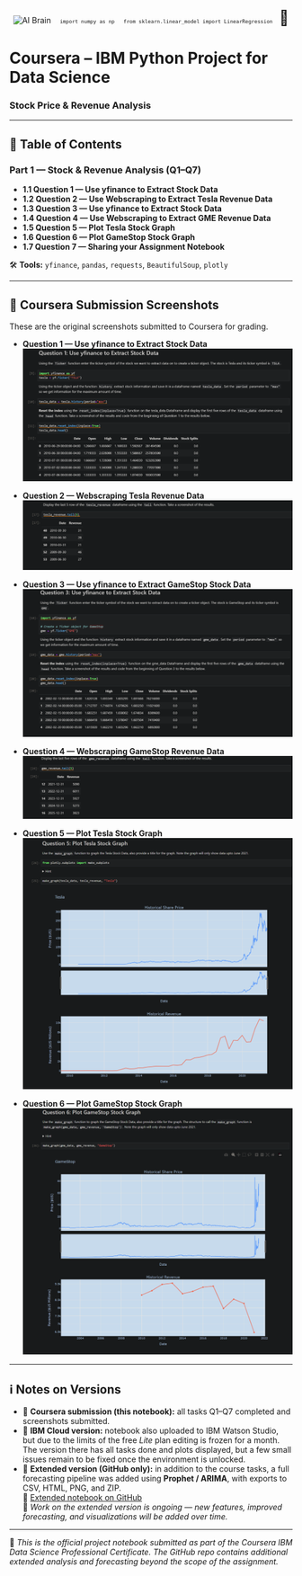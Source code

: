 <p align="center" style="margin:0 0 18px 0;">
  <img src="https://img.icons8.com/color/96/artificial-intelligence.png" width="85" alt="AI Brain"/>
  &nbsp;&nbsp;
  <code style="font-size:9px;">import numpy as np</code> &nbsp;&nbsp; 
  <code style="font-size:9px;">from sklearn.linear_model import LinearRegression</code>
  &nbsp;&nbsp;<span style="font-size:26px;">🐍</span>
</p>

# Coursera – IBM Python Project for Data Science  
### Stock Price & Revenue Analysis  

---

## 📘 Table of Contents

### Part 1 — Stock & Revenue Analysis (Q1–Q7)

- **1.1 Question 1 — Use yfinance to Extract Stock Data**  
- **1.2 Question 2 — Use Webscraping to Extract Tesla Revenue Data**  
- **1.3 Question 3 — Use yfinance to Extract Stock Data**  
- **1.4 Question 4 — Use Webscraping to Extract GME Revenue Data**  
- **1.5 Question 5 — Plot Tesla Stock Graph**  
- **1.6 Question 6 — Plot GameStop Stock Graph**  
- **1.7 Question 7 — Sharing your Assignment Notebook**  

🛠️ **Tools:** `yfinance`, `pandas`, `requests`, `BeautifulSoup`, `plotly`

---

## 📸 Coursera Submission Screenshots

These are the original screenshots submitted to Coursera for grading.

- **Question 1 — Use yfinance to Extract Stock Data**  
  ![Q1](./ibm_ds_screenshots/Screenshot_q1.png)

- **Question 2 — Webscraping Tesla Revenue Data**  
  ![Q2](./ibm_ds_screenshots/Screenshot_q2.png)

- **Question 3 — Use yfinance to Extract GameStop Stock Data**  
  ![Q3](./ibm_ds_screenshots/Screenshot_q3.png)

- **Question 4 — Webscraping GameStop Revenue Data**  
  ![Q4](./ibm_ds_screenshots/Screenshot_q4.png)

- **Question 5 — Plot Tesla Stock Graph**  
  ![Q5](./ibm_ds_screenshots/Screenshot_q5.png)

- **Question 6 — Plot GameStop Stock Graph**  
  ![Q6](./ibm_ds_screenshots/Screenshot_q6.png)

---

## ℹ️ Notes on Versions

- 🔹 **Coursera submission (this notebook):** all tasks Q1–Q7 completed and screenshots submitted.  
- 🔹 **IBM Cloud version:** notebook also uploaded to IBM Watson Studio, but due to the limits of the free *Lite* plan editing is frozen for a month. The version there has all tasks done and plots displayed, but a few small issues remain to be fixed once the environment is unlocked.  
- 🔹 **Extended version (GitHub only):** in addition to the course tasks, a full forecasting pipeline was added using **Prophet / ARIMA**, with exports to CSV, HTML, PNG, and ZIP.  
  📂 [Extended notebook on GitHub](../extra)  
  🚧 *Work on the extended version is ongoing — new features, improved forecasting, and visualizations will be added over time.*  

---

📌 *This is the official project notebook submitted as part of the Coursera IBM Data Science Professional Certificate. The GitHub repo contains additional extended analysis and forecasting beyond the scope of the assignment.*
